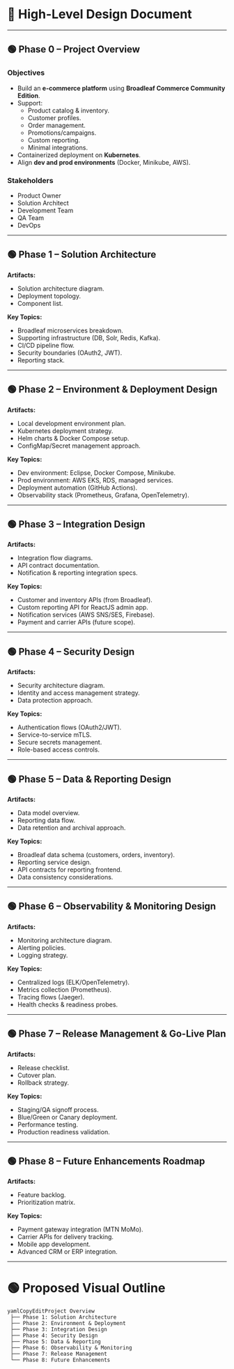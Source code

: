 # 📘 High-Level Design Document

------

## 🟢 **Phase 0 – Project Overview**

### Objectives

- Build an **e-commerce platform** using **Broadleaf Commerce Community Edition**.
- Support:
  - Product catalog & inventory.
  - Customer profiles.
  - Order management.
  - Promotions/campaigns.
  - Custom reporting.
  - Minimal integrations.
- Containerized deployment on **Kubernetes**.
- Align **dev and prod environments** (Docker, Minikube, AWS).

### Stakeholders

- Product Owner
- Solution Architect
- Development Team
- QA Team
- DevOps

------

## 🟢 **Phase 1 – Solution Architecture**

**Artifacts:**

- Solution architecture diagram.
- Deployment topology.
- Component list.

**Key Topics:**

- Broadleaf microservices breakdown.
- Supporting infrastructure (DB, Solr, Redis, Kafka).
- CI/CD pipeline flow.
- Security boundaries (OAuth2, JWT).
- Reporting stack.

------

## 🟢 **Phase 2 – Environment & Deployment Design**

**Artifacts:**

- Local development environment plan.
- Kubernetes deployment strategy.
- Helm charts & Docker Compose setup.
- ConfigMap/Secret management approach.

**Key Topics:**

- Dev environment: Eclipse, Docker Compose, Minikube.
- Prod environment: AWS EKS, RDS, managed services.
- Deployment automation (GitHub Actions).
- Observability stack (Prometheus, Grafana, OpenTelemetry).

------

## 🟢 **Phase 3 – Integration Design**

**Artifacts:**

- Integration flow diagrams.
- API contract documentation.
- Notification & reporting integration specs.

**Key Topics:**

- Customer and inventory APIs (from Broadleaf).
- Custom reporting API for ReactJS admin app.
- Notification services (AWS SNS/SES, Firebase).
- Payment and carrier APIs (future scope).

------

## 🟢 **Phase 4 – Security Design**

**Artifacts:**

- Security architecture diagram.
- Identity and access management strategy.
- Data protection approach.

**Key Topics:**

- Authentication flows (OAuth2/JWT).
- Service-to-service mTLS.
- Secure secrets management.
- Role-based access controls.

------

## 🟢 **Phase 5 – Data & Reporting Design**

**Artifacts:**

- Data model overview.
- Reporting data flow.
- Data retention and archival approach.

**Key Topics:**

- Broadleaf data schema (customers, orders, inventory).
- Reporting service design.
- API contracts for reporting frontend.
- Data consistency considerations.

------

## 🟢 **Phase 6 – Observability & Monitoring Design**

**Artifacts:**

- Monitoring architecture diagram.
- Alerting policies.
- Logging strategy.

**Key Topics:**

- Centralized logs (ELK/OpenTelemetry).
- Metrics collection (Prometheus).
- Tracing flows (Jaeger).
- Health checks & readiness probes.

------

## 🟢 **Phase 7 – Release Management & Go-Live Plan**

**Artifacts:**

- Release checklist.
- Cutover plan.
- Rollback strategy.

**Key Topics:**

- Staging/QA signoff process.
- Blue/Green or Canary deployment.
- Performance testing.
- Production readiness validation.

------

## 🟢 **Phase 8 – Future Enhancements Roadmap**

**Artifacts:**

- Feature backlog.
- Prioritization matrix.

**Key Topics:**

- Payment gateway integration (MTN MoMo).
- Carrier APIs for delivery tracking.
- Mobile app development.
- Advanced CRM or ERP integration.

------

# 🟢 Proposed Visual Outline

```structured text
yamlCopyEditProject Overview
 ├── Phase 1: Solution Architecture
 ├── Phase 2: Environment & Deployment
 ├── Phase 3: Integration Design
 ├── Phase 4: Security Design
 ├── Phase 5: Data & Reporting
 ├── Phase 6: Observability & Monitoring
 ├── Phase 7: Release Management
 └── Phase 8: Future Enhancements
```